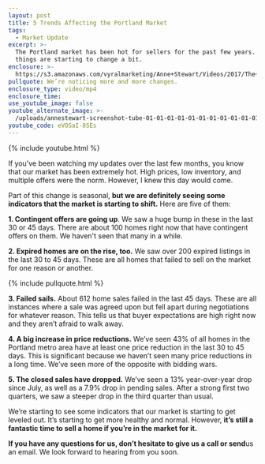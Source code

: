 ```yaml
---
layout: post
title: 5 Trends Affecting the Portland Market
tags:
  - Market Update
excerpt: >-
  The Portland market has been hot for sellers for the past few years. Now
  things are starting to change a bit.
enclosure: >-
  https://s3.amazonaws.com/vyralmarketing/Anne+Stewart/Videos/2017/The+Market+Is+Changing+-+Oregon+Real+Estate+Agent.mp4
pullquote: We’re noticing more and more changes.
enclosure_type: video/mp4
enclosure_time:
use_youtube_image: false
youtube_alternate_image: >-
  /uploads/annestewart-screenshot-tube-01-01-01-01-01-01-01-01-01-01-01-01-01-01-01-01-01-01-01.jpg
youtube_code: eVOSaI-8SEs
---
```



{% include youtube.html %}

If you’ve been watching my updates over the last few months, you know that our market has been extremely hot. High prices, low inventory, and multiple offers were the norm. However, I knew this day would come.

Part of this change is seasonal, **but we are definitely seeing some indicators that the market is starting to shift.** Here are five of them:

**1. Contingent offers are going up**. We saw a huge bump in these in the last 30 or 45 days. There are about 100 homes right now that have contingent offers on them. We haven't seen that many in a while.

**2. Expired homes are on the rise, too.** We saw over 200 expired listings in the last 30 to 45 days. These are all homes that failed to sell on the market for one reason or another.

{% include pullquote.html %}

**3. Failed sails.** About 612 home sales failed in the last 45 days. These are all instances where a sale was agreed upon but fell apart during negotiations for whatever reason. This tells us that buyer expectations are high right now and they aren’t afraid to walk away.

**4. A big increase in price reductions.** We’ve seen 43% of all homes in the Portland metro area have at least one price reduction in the last 30 to 45 days. This is significant because we haven’t seen many price reductions in a long time. We’ve seen more of the opposite with bidding wars.

**5. The closed sales have dropped.** We’ve seen a 13% year-over-year drop since July, as well as a 7.9% drop in pending sales. After a strong first two quarters, we saw a steeper drop in the third quarter than usual.

We’re starting to see some indicators that our market is starting to get leveled out. It’s starting to get more healthy and normal. However, **it’s still a fantastic time to sell a home if you’re in the market for it.**

**If you have any questions for us, don’t hesitate to give us a call or send**us an email. We look forward to hearing from you soon.